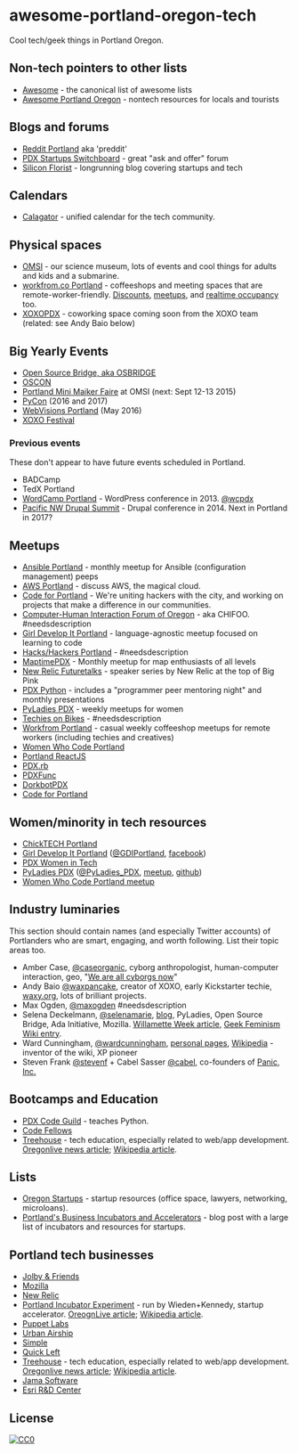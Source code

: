 # awesome-portland-oregon-tech
Cool tech/geek things in Portland Oregon.

<!-- notes/rules:
* it's okay to have the same link in two sections.
* please help by adding context to existing entries.
-->

## Non-tech pointers to other lists

* [Awesome](https://github.com/sindresorhus/awesome/blob/master/readme.md) - the canonical list of awesome lists
* [Awesome Portland Oregon]() - nontech resources for locals and tourists

## Blogs and forums

* [Reddit Portland](https://www.reddit.com/r/Portland) aka 'preddit'
* [PDX Startups Switchboard](https://pdxstartups.switchboardhq.com/) - great "ask and offer" forum
* [Silicon Florist](http://siliconflorist.com/) - longrunning blog covering startups and tech

## Calendars

* [Calagator](http://calagator.org/) - unified calendar for the tech community.

## Physical spaces

* [OMSI](https://www.omsi.edu/) - our science museum, lots of events and cool things for adults and kids and a submarine.
* [workfrom.co Portland](https://workfrom.co/portland) - coffeeshops and meeting spaces that are remote-worker-friendly. [Discounts](https://workfrom.co/worker#deals), [meetups](http://www.meetup.com/workfrom-portland/), and [realtime occupancy](https://workfrom.co/portland/real-time-density) too.
* [XOXOPDX](http://xoxopdx.com/) - coworking space coming soon from the XOXO team (related: see Andy Baio below)


## Big Yearly Events

* [Open Source Bridge, aka OSBRIDGE](http://opensourcebridge.org/)
* [OSCON](http://www.oscon.com/)
* [Portland Mini Maiker Faire](https://www.omsi.edu/maker-faire-pdx) at OMSI (next: Sept 12-13 2015)
* [PyCon](https://us.pycon.org) (2016 and 2017)
* [WebVisions Portland](http://www.webvisionsevent.com/portland/) (May 2016)
* [XOXO Festival](http://2015.xoxofest.com/)

### Previous events

These don't appear to have future events scheduled in Portland.

* BADCamp
* TedX Portland
* [WordCamp Portland](https://portland.wordcamp.org/2013/) - WordPress conference in 2013. [@wcpdx](https://twitter.com/wcpdx)
* [Pacific NW Drupal Summit](http://2015.pnwdrupalsummit.org/) - Drupal conference in 2014. Next in Portland in 2017?


## Meetups

<!-- alphasort these -->

* [Ansible Portland](http://www.meetup.com/Ansible-Portland/) - monthly meetup for Ansible (configuration management) peeps
* [AWS Portland](http://www.meetup.com/AWS-Portland/) - discuss AWS, the magical cloud.
* [Code for Portland](http://www.meetup.com/CodeForPortland/) - We're uniting hackers with the city, and working on projects that make a difference in our communities.
* [Computer-Human Interaction Forum of Oregon](http://www.chifoo.org/) - aka CHIFOO. #needsdescription
* [Girl Develop It Portland](http://www.meetup.com/Girl-Develop-It-Portland) - language-agnostic meetup focused on learning to code 
* [Hacks/Hackers Portland](http://www.meetup.com/HacksHackersPDX/) - #needsdescription
* [MaptimePDX](http://maptime.io/portland/) - Monthly meetup for map enthusiasts of all levels
* [New Relic Futuretalks](http://www.meetup.com/New-Relic-FutureTalks-PDX/) - speaker series by New Relic at the top of Big Pink
* [PDX Python](http://www.meetup.com/pdxpython/) - includes a "programmer peer mentoring night" and monthly presentations
* [PyLadies PDX](http://www.meetup.com/PyLadies-PDX/) - weekly meetups for women 
* [Techies on Bikes](http://www.meetup.com/Techies-On-Bikes/) - #needsdescription
* [Workfrom Portland](http://www.meetup.com/workfrom-portland/) - casual weekly coffeeshop meetups for remote workers (including techies and creatives)
* [Women Who Code Portland](http://www.meetup.com/Women-Who-Code-Portland/)
* [Portland ReactJS](http://www.meetup.com/Portland-ReactJS)
* [PDX.rb](http://pdxruby.org/)
* [PDXFunc](http://pdxfunc.org/)
* [DorkbotPDX](http://dorkbotpdx.org/)
* [Code for Portland](http://www.meetup.com/CodeForPortland/)

## Women/minority in tech resources

* [ChickTECH Portland](http://portland.chicktech.org/)
* [Girl Develop It Portland](http://www.meetup.com/Girl-Develop-It-Portland) ([@GDIPortland](https://twitter.com/gdiportland), [facebook](https://www.facebook.com/gdiportland))
* [PDX Women in Tech](http://www.pdxwit.org/)
* [PyLadies PDX](http://www.pyladies.com/locations/pdx/) ([@PyLadies_PDX](https://twitter.com/PyLadies_pdx), [meetup](http://www.meetup.com/PyLadies-PDX/), [github](https://github.com/pyladiespdx))
* [Women Who Code Portland meetup](http://www.meetup.com/Women-Who-Code-Portland/)

## Industry luminaries

This section should contain names (and especially Twitter accounts) of Portlanders who are smart, engaging, and worth following. List their topic areas too.

<!-- alpha by first name. Kinda weird, but not like anyone knows online peeps by their last name anyhow. -->

* Amber Case, [@caseorganic](https://twitter.com/caseorganic), cyborg anthropologist, human-computer interaction, geo, "[We are all cyborgs now](http://www.ted.com/talks/amber_case_we_are_all_cyborgs_now)"
* Andy Baio [@waxpancake](https://twitter.com/waxpancake), creator of XOXO, early Kickstarter techie, [waxy.org](http://waxy.org/),  lots of brilliant projects.
* Max Ogden, [@maxogden](https://twitter.com/maxogden) #needsdescription
* Selena Deckelmann, [@selenamarie](https://twitter.com/selenamarie), [blog](http://www.chesnok.com/daily/), PyLadies, Open Source Bridge, Ada Initiative, Mozilla. [Willamette Week article](http://www.wweek.com/portland/article-21189-hotseat_selena_deckelmann.html), [Geek Feminism Wiki entry](http://geekfeminism.wikia.com/wiki/Selena_Deckelmann).
* Ward Cunningham, [@wardcunningham](https://twitter.com/wardcunningham), [personal pages](http://c2.com/~ward/), [Wikipedia](http://en.wikipedia.org/wiki/Ward_Cunningham) - inventor of the wiki, XP pioneer
* Steven Frank [@stevenf](https://twitter.com/stevenf) + Cabel Sasser [@cabel](https://twitter.com/cabel), co-founders of [Panic, Inc.](https://panic.com/)

## Bootcamps and Education

* [PDX Code Guild](https://pdxcodeguild.com/) - teaches Python.
* [Code Fellows](https://www.codefellows.org/)
* [Treehouse](https://teamtreehouse.com/) - tech education, especially related to web/app development. [Oregonlive news article](http://www.oregonlive.com/silicon-forest/index.ssf/2013/12/portland_startup_treehouse_eli.html); [Wikipedia article](https://en.wikipedia.org/wiki/Treehouse_(company)).

## Lists
* [Oregon Startups](http://www.oregonstartups.com/) - startup resources (office space, lawyers, networking, microloans).
* [Portland's Business Incubators and Accelerators](https://impactentrepreneurs.wordpress.com/2014/04/04/portlands-business-incubators-and-accelerators/) - blog post with a large list of incubators and resources for startups.


## Portland tech businesses

<!-- link to JOBS PAGE, make sure there's an indication they are at least partially Portland-based, such as a 'contact' page listing their address -->

* [Jolby & Friends](http://jolbyandfriends.com)
* [Mozilla](https://www.mozilla.org/en-US/contact/spaces/portland/)
* [New Relic](http://newrelic.com/about/contact-us)
* [Portland Incubator Experiment](http://www.piepdx.com/) - run by Wieden+Kennedy, startup accelerator. [OreognLive article](http://www.oregonlive.com/silicon-forest/index.ssf/2015/03/portland_incubator_experiment_5.html); [Wikipedia article](https://en.wikipedia.org/wiki/Portland_Incubator_Experiment).
* [Puppet Labs](https://puppetlabs.com/contact)
* [Urban Airship](https://urbanairship.com/careers/)
* [Simple](https://www.simple.com/careers)
* [Quick Left](https://quickleft.com/) 
* [Treehouse](https://teamtreehouse.com/jobs) - tech education, especially related to web/app development. [Oregonlive news article](http://www.oregonlive.com/silicon-forest/index.ssf/2013/12/portland_startup_treehouse_eli.html); [Wikipedia article](https://en.wikipedia.org/wiki/Treehouse_(company)).
* [Jama Software](https://www.jamasoftware.com/)
* [Esri R&D Center](http://pdx.esri.com/)

## License

[![CC0](http://i.creativecommons.org/p/zero/1.0/88x31.png)](http://creativecommons.org/publicdomain/zero/1.0/)


